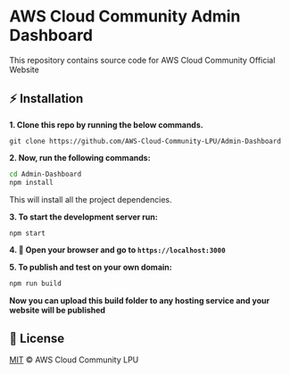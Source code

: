 # AWS Cloud Community Admin Dashboard

This repository contains source code for AWS Cloud Community Official Website

## :zap: Installation
**1. Clone this repo by running the below commands.**

```
git clone https://github.com/AWS-Cloud-Community-LPU/Admin-Dashboard
```

**2. Now, run the following commands:**

```bash
cd Admin-Dashboard
npm install
```
This will install all the project dependencies.

**3. To start the development server run:**
```bash
npm start
```
**4. :tada: Open your browser and go to `https://localhost:3000`**

**5. To publish and test on your own domain:**
```bash
npm run build
```
**Now you can upload this build folder to any hosting service and your website will be published**
## :page_facing_up: License
[MIT](./LICENSE) © AWS Cloud Community LPU
